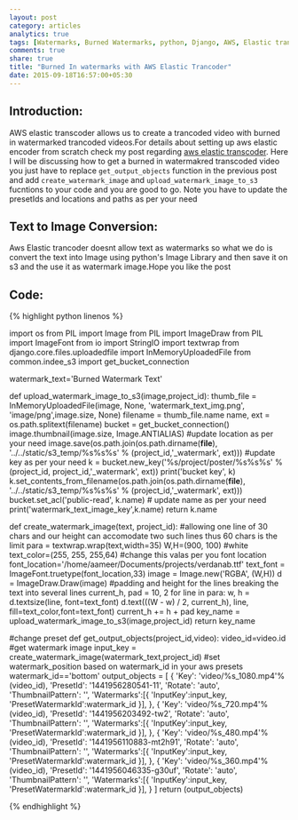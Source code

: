```yaml
---
layout: post
category: articles
analytics: true
tags: [Watermarks, Burned Watermarks, python, Django, AWS, Elastic trancoder, Text to Image Conversion, PIL]
comments: true
share: true
title: "Burned In watermarks with AWS Elastic Trancoder"
date: 2015-09-18T16:57:00+05:30
---
```


Introduction:
-------------
AWS elastic transcoder allows us to create a trancoded video with burned in watermarked trancoded videos.For details about setting up aws 
elastic encoder from scratch check my post regarding [aws elastic transcoder](http://aameer.github.io/articles/aws-elastic-encoder/). Here I 
will be discussing how to get a burned in watermakred transcoded video you just have to replace `get_output_objects` function in the previous 
post and add `create_watermark_image` and `upload_watermark_image_to_s3` fucntions to your code and you are good to go.
Note you have to update the presetIds and locations and paths as per your need

Text to Image Conversion:
-------------------------
Aws Elastic trancoder doesnt allow text as watermarks so what we do is convert the text into Image using python's Image Library and then save
it on s3 and the use it as watermark image.Hope you like the post

Code:
-----

{% highlight python linenos %}

import os
from PIL import Image
from PIL import ImageDraw
from PIL import ImageFont
from io import StringIO
import textwrap
from django.core.files.uploadedfile import InMemoryUploadedFile
from common.indee_s3 import get_bucket_connection

watermark_text='Burned Watermark Text'

def upload_watermark_image_to_s3(image,project_id):
        thumb_file = InMemoryUploadedFile(image, None, 'watermark_text_img.png', 'image/png',image.size, None)
        filename = thumb_file.name
        name, ext = os.path.splitext(filename)
        bucket = get_bucket_connection()
        image.thumbnail(image.size, Image.ANTIALIAS)
        #update location as per your need
        image.save(os.path.join(os.path.dirname(__file__), '../../static/s3_temp/%s%s%s' % (project_id,'_watermark', ext)))
        #update key as per your need
        k = bucket.new_key('%s/project/poster/%s%s%s' % (project_id, project_id,'_watermark', ext))
        print('bucket key', k)
        k.set_contents_from_filename(os.path.join(os.path.dirname(__file__), '../../static/s3_temp/%s%s%s' % (project_id,'_watermark', ext)))
        bucket.set_acl('public-read', k.name)
        # update name as per your need
        print('watermark_text_image_key',k.name)
        return k.name

def create_watermark_image(text, project_id):
        #allowing one line of 30 chars and our height can accomodate two such lines thus 60 chars is the limit
        para = textwrap.wrap(text,width=35)
        W,H=(900, 100)
        #white
        text_color=(255, 255, 255,64)
        #change this valas per you font location
        font_location='/home/aameer/Documents/projects/verdanab.ttf'
        text_font = ImageFont.truetype(font_location,33)
        image = Image.new('RGBA', (W,H))
        d = ImageDraw.Draw(image)
        #padding and height for the lines breaking the text into several lines
        current_h, pad = 10, 2
        for line in para:
            w, h = d.textsize(line, font=text_font)
            d.text(((W - w) / 2, current_h), line, fill=text_color,font=text_font)
            current_h += h + pad 
        key_name = upload_watermark_image_to_s3(image,project_id) 
        return key_name

#change preset
def get_output_objects(project_id,video):
    video_id=video.id
    #get watermark image
    input_key = create_watermark_image(watermark_text,project_id)
    #set watermark_position based on watermark_id in your aws presets
    watermark_id=='bottom'
    output_objects = [
        {
            'Key': 'video/%s_1080.mp4'%(video_id),
            'PresetId': '1441956280541-11',
            'Rotate': 'auto',
            'ThumbnailPattern': '',
            'Watermarks':[{
                'InputKey':input_key,
                'PresetWatermarkId':watermark_id
            }],
        },
        {
            'Key': 'video/%s_720.mp4'%(video_id),
            'PresetId': '1441956203492-tw2',
            'Rotate': 'auto',
            'ThumbnailPattern': '',
            'Watermarks':[{
                'InputKey':input_key,
                'PresetWatermarkId':watermark_id
            }],
        },
        {
            'Key': 'video/%s_480.mp4'%(video_id),
            'PresetId': '1441956110883-mt2h91',
            'Rotate': 'auto',
            'ThumbnailPattern': '',
            'Watermarks':[{
                'InputKey':input_key,
                'PresetWatermarkId':watermark_id
            }],
        },
        {
            'Key': 'video/%s_360.mp4'%(video_id),
            'PresetId': '1441956046335-g30uf',
            'Rotate': 'auto',
            'ThumbnailPattern': '',
            'Watermarks':[{
                'InputKey':input_key,
                'PresetWatermarkId':watermark_id
            }],
        }
    ]
    return (output_objects)

{% endhighlight %}
